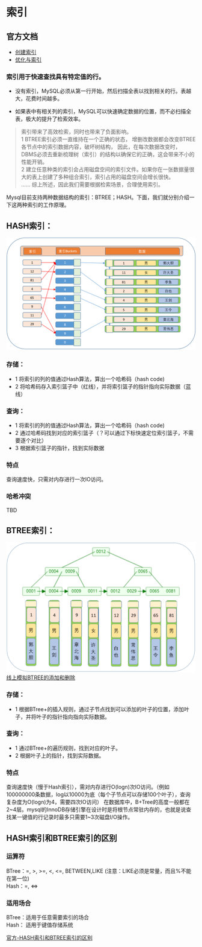 # 索引

## 官方文档
- [创建索引](https://dev.mysql.com/doc/refman/8.0/en/create-index.html#create-index-unique)  
- [优化与索引](https://dev.mysql.com/doc/refman/8.0/en/optimization-indexes.html)  


### 索引用于快速查找具有特定值的行。
- 没有索引，MySQL必须从第一行开始，然后扫描全表以找到相关的行。表越大，花费时间越多。  

- 如果表中有相关​​列的索引，MySQL可以快速确定数据的位置，而不必扫描全表，极大的提升了检索效率。


>索引带来了高效检索，同时也带来了负面影响。  
1 BTREE索引必须一直维持在一个正确的状态， 增删改数据都会改变BTREE各节点中的索引数据内容，破坏树结构， 因此，在每次数据改变时， DBMS必须去重新梳理树（索引）的结构以确保它的正确，这会带来不小的性能开销。    
2 建立任意种类的索引会占用磁盘空间的索引文件。如果你在一张数据量很大的表上创建了多种组合索引，索引占用的磁盘空间会增长很快。     
……
综上所述，因此我们需要根据检索场景，合理使用索引。

Mysql目前支持两种数据结构的索引：BTREE；HASH。下面，我们就分别介绍一下这两种索引的工作原理。    

## HASH索引：
![HASH索引模拟][img_hash_index_url]

### 存储：  
- 1 将索引的列的值通过Hash算法，算出一个哈希码（hash code)  
- 2 将哈希码存入索引篮子中（红线），并将索引篮子的指针指向实际数据（蓝线）

### 查询：  
- 1 将索引的列的值通过Hash算法，算出一个哈希码（hash code)  
- 2 通过哈希码找到对应的索引篮子（？可以通过下标快速定位索引篮子，不需要逐个对比）  
- 3 根据索引篮子的指针，找到实际数据

### 特点
查询速度快，只需对内存进行一次IO访问。

### 哈希冲突
TBD

[img_hash_index_url]:https://github.com/VVFIIT/mysql-tutorial/blob/master/Z/image/Lession2/HashIndex.png




## BTREE索引：
![BTREE索引模拟][img_btree_index_url]  
[线上模拟BTREE的添加和删除](https://www.cs.usfca.edu/~galles/visualization/BPlusTree.html)

### 存储：  
- 1 根据BTree+的插入规则，通过子节点找到可以添加的叶子的位置，添加叶子，并将叶子的指针指向指向实际数据。

### 查询：  
- 1 通过BTree+的遍历规则，找到对应的叶子。
- 2 根据叶子上的指针，找到实际数据。

### 特点
查询速度快（慢于Hash索引），需对内存进行O(logn)次IO访问。（例如100000000条数据，log以10000为底（每个子节点可以存储100个叶子），查询复杂度为O(logn)为4，需要四次IO访问）
在数据库中，B+Tree的高度一般都在2\~4层。mysql的InnoDB存储引擎在设计时是将根节点常驻内存的，也就是说查找某一键值的行记录时最多只需要1~3次磁盘I/O操作。

[img_btree_index_url]:https://github.com/VVFIIT/mysql-tutorial/blob/master/Z/image/Lession2/BTreeIndex.png


## HASH索引和BTREE索引的区别

### 运算符
BTree：=, >, >=, <, <=, BETWEEN,LIKE  (注意：LIKE必须是常量，而且%不能在第一位)    
Hash：=, <=>  

### 适用场合
BTree：适用于任意需要索引的场合    
Hash： 适用于键值存储系统



[官方-HASH索引和BTREE索引的区别](https://dev.mysql.com/doc/refman/8.0/en/index-btree-hash.html)
